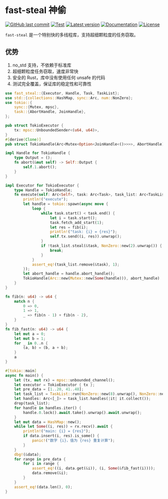 # fast-steal 神偷

[![GitHub last commit](https://img.shields.io/github/last-commit/fast-down/core/stable)](https://github.com/fast-down/core/commits/stable)
[![Test](https://github.com/fast-down/core/workflows/Test/badge.svg)](https://github.com/fast-down/core/actions)
[![Latest version](https://img.shields.io/crates/v/fast-steal.svg)](https://crates.io/crates/fast-steal)
[![Documentation](https://docs.rs/fast-steal/badge.svg)](https://docs.rs/fast-steal)
[![License](https://img.shields.io/crates/l/fast-steal.svg)](https://github.com/fast-down/core/blob/stable/crates/fast-steal/LICENSE)

`fast-steal` 是一个特别快的多线程库，支持超细颗粒度的任务窃取。

## 优势

1. no_std 支持，不依赖于标准库
2. 超细颗粒度任务窃取，速度非常快
3. 安全的 Rust，库中没有使用任何 unsafe 的代码
4. 测试完全覆盖，保证库的稳定性和可靠性

```rust
use fast_steal::{Executor, Handle, Task, TaskList};
use std::{collections::HashMap, sync::Arc, num::NonZero};
use tokio::{
    sync::{Mutex, mpsc},
    task::{AbortHandle, JoinHandle},
};

pub struct TokioExecutor {
    tx: mpsc::UnboundedSender<(u64, u64)>,
}
#[derive(Clone)]
pub struct TokioHandle(Arc<Mutex<Option<JoinHandle<()>>>>, AbortHandle);

impl Handle for TokioHandle {
    type Output = ();
    fn abort(&mut self) -> Self::Output {
        self.1.abort();
    }
}

impl Executor for TokioExecutor {
    type Handle = TokioHandle;
    fn execute(self: Arc<Self>, task: Arc<Task>, task_list: Arc<TaskList<Self>>) -> Self::Handle {
        println!("execute");
        let handle = tokio::spawn(async move {
            loop {
                while task.start() < task.end() {
                    let i = task.start();
                    task.fetch_add_start(1);
                    let res = fib(i);
                    println!("task: {i} = {res}");
                    self.tx.send((i, res)).unwrap();
                }
                if !task_list.steal(&task, NonZero::new(2).unwrap()) {
                    break;
                }
            }
            assert_eq!(task_list.remove(&task), 1);
        });
        let abort_handle = handle.abort_handle();
        TokioHandle(Arc::new(Mutex::new(Some(handle))), abort_handle)
    }
}

fn fib(n: u64) -> u64 {
    match n {
        0 => 0,
        1 => 1,
        _ => fib(n - 1) + fib(n - 2),
    }
}
fn fib_fast(n: u64) -> u64 {
    let mut a = 0;
    let mut b = 1;
    for _ in 0..n {
        (a, b) = (b, a + b);
    }
    a
}

#[tokio::main]
async fn main() {
    let (tx, mut rx) = mpsc::unbounded_channel();
    let executor = TokioExecutor { tx };
    let pre_data = [1..20, 41..48];
    let task_list = TaskList::run(NonZero::new(8).unwrap(), NonZero::new(2).unwrap(), &pre_data[..], executor);
    let handles: Arc<[_]> = task_list.handles(|it| it.collect());
    drop(task_list);
    for handle in handles.iter() {
        handle.0.lock().await.take().unwrap().await.unwrap();
    }
    let mut data = HashMap::new();
    while let Some((i, res)) = rx.recv().await {
        println!("main: {i} = {res}");
        if data.insert(i, res).is_some() {
            panic!("数字 {i}，值为 {res} 重复计算");
        }
    }
    dbg!(&data);
    for range in pre_data {
        for i in range {
            assert_eq!((i, data.get(&i)), (i, Some(&fib_fast(i))));
            data.remove(&i);
        }
    }
    assert_eq!(data.len(), 0);
}
```
